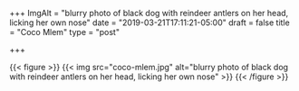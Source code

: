 +++
ImgAlt = "blurry photo of black dog with reindeer antlers on her head, licking her own nose"
date = "2019-03-21T17:11:21-05:00"
draft = false
title = "Coco Mlem"
type = "post"

+++

{{< figure >}}
{{< img src="coco-mlem.jpg" alt="blurry photo of black dog with reindeer antlers on her head, licking her own nose" >}}
{{< /figure >}}
